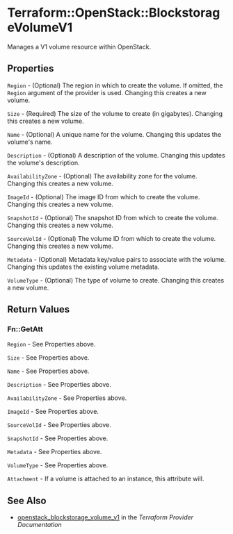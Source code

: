 # Terraform::OpenStack::BlockstorageVolumeV1

Manages a V1 volume resource within OpenStack.

## Properties

`Region` - (Optional) The region in which to create the volume. If omitted, the `Region` argument of the provider is used. Changing this creates a new volume.

`Size` - (Required) The size of the volume to create (in gigabytes). Changing this creates a new volume.

`Name` - (Optional) A unique name for the volume. Changing this updates the volume's name.

`Description` - (Optional) A description of the volume. Changing this updates the volume's description.

`AvailabilityZone` - (Optional) The availability zone for the volume. Changing this creates a new volume.

`ImageId` - (Optional) The image ID from which to create the volume. Changing this creates a new volume.

`SnapshotId` - (Optional) The snapshot ID from which to create the volume. Changing this creates a new volume.

`SourceVolId` - (Optional) The volume ID from which to create the volume. Changing this creates a new volume.

`Metadata` - (Optional) Metadata key/value pairs to associate with the volume. Changing this updates the existing volume metadata.

`VolumeType` - (Optional) The type of volume to create. Changing this creates a new volume.


## Return Values

### Fn::GetAtt

`Region` - See Properties above.

`Size` - See Properties above.

`Name` - See Properties above.

`Description` - See Properties above.

`AvailabilityZone` - See Properties above.

`ImageId` - See Properties above.

`SourceVolId` - See Properties above.

`SnapshotId` - See Properties above.

`Metadata` - See Properties above.

`VolumeType` - See Properties above.

`Attachment` - If a volume is attached to an instance, this attribute will.

## See Also

* [openstack_blockstorage_volume_v1](https://www.terraform.io/docs/providers/openstack/r/blockstorage_volume_v1.html) in the _Terraform Provider Documentation_